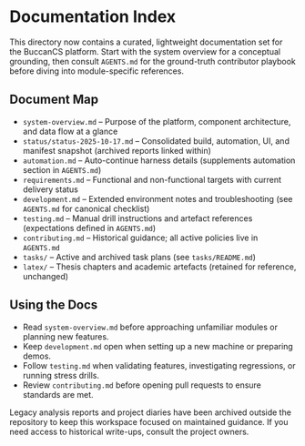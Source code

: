 # Documentation Index

This directory now contains a curated, lightweight documentation set for the BuccanCS platform. Start with the system
overview for a conceptual grounding, then consult `AGENTS.md` for the ground-truth contributor playbook before diving
into module-specific references.

## Document Map

- `system-overview.md` – Purpose of the platform, component architecture, and data flow at a glance
- `status/status-2025-10-17.md` – Consolidated build, automation, UI, and manifest snapshot (archived reports linked within)
- `automation.md` – Auto-continue harness details (supplements automation section in `AGENTS.md`)
- `requirements.md` – Functional and non-functional targets with current delivery status
- `development.md` – Extended environment notes and troubleshooting (see `AGENTS.md` for canonical checklist)
- `testing.md` – Manual drill instructions and artefact references (expectations defined in `AGENTS.md`)
- `contributing.md` – Historical guidance; all active policies live in `AGENTS.md`
- `tasks/` – Active and archived task plans (see `tasks/README.md`)
- `latex/` – Thesis chapters and academic artefacts (retained for reference, unchanged)

## Using the Docs

- Read `system-overview.md` before approaching unfamiliar modules or planning new features.
- Keep `development.md` open when setting up a new machine or preparing demos.
- Follow `testing.md` when validating features, investigating regressions, or running stress drills.
- Review `contributing.md` before opening pull requests to ensure standards are met.

Legacy analysis reports and project diaries have been archived outside the repository to keep this workspace focused on
maintained guidance. If you need access to historical write-ups, consult the project owners.
